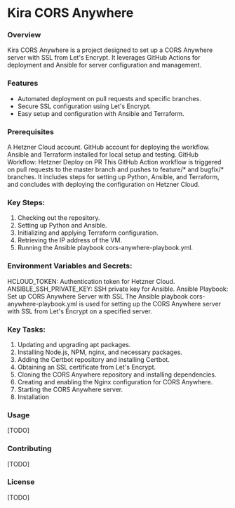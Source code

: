 # Kira CORS Anywhere

### Overview

Kira CORS Anywhere is a project designed to set up a CORS Anywhere server with SSL from Let's Encrypt. It leverages GitHub Actions for deployment and Ansible for server configuration and management.

### Features

* Automated deployment on pull requests and specific branches.
* Secure SSL configuration using Let's Encrypt.
* Easy setup and configuration with Ansible and Terraform.

### Prerequisites
A Hetzner Cloud account.
GitHub account for deploying the workflow.
Ansible and Terraform installed for local setup and testing.
GitHub Workflow: Hetzner Deploy on PR
This GitHub Action workflow is triggered on pull requests to the master branch and pushes to feature/* and bugfix/* branches. It includes steps for setting up Python, Ansible, and Terraform, and concludes with deploying the configuration on Hetzner Cloud.

### Key Steps:

1. Checking out the repository.
2. Setting up Python and Ansible.
3. Initializing and applying Terraform configuration.
4. Retrieving the IP address of the VM.
5. Running the Ansible playbook cors-anywhere-playbook.yml.

### Environment Variables and Secrets:

HCLOUD_TOKEN: Authentication token for Hetzner Cloud.
ANSIBLE_SSH_PRIVATE_KEY: SSH private key for Ansible.
Ansible Playbook: Set up CORS Anywhere Server with SSL
The Ansible playbook cors-anywhere-playbook.yml is used for setting up the CORS Anywhere server with SSL from Let's Encrypt on a specified server.

### Key Tasks:

1. Updating and upgrading apt packages.
2. Installing Node.js, NPM, nginx, and necessary packages.
3. Adding the Certbot repository and installing Certbot.
4. Obtaining an SSL certificate from Let's Encrypt.
5. Cloning the CORS Anywhere repository and installing dependencies.
6. Creating and enabling the Nginx configuration for CORS Anywhere.
7. Starting the CORS Anywhere server.
8. Installation

### Usage
[TODO]

### Contributing
[TODO]

### License
[TODO]
